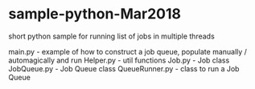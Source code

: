 # sample-python-Mar2018
short python sample for running list of jobs in multiple threads

main.py - example of how to construct a job queue, populate manually / automagically and run
Helper.py - util functions
Job.py - Job class
JobQueue.py - Job Queue class
QueueRunner.py - class to run a Job Queue
